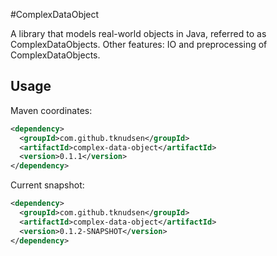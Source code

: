 #ComplexDataObject

A library that models real-world objects in Java, referred to as ComplexDataObjects. 
Other features: IO and preprocessing of ComplexDataObjects.


## Usage

Maven coordinates:

```xml
<dependency>
  <groupId>com.github.tknudsen</groupId>
  <artifactId>complex-data-object</artifactId>
  <version>0.1.1</version>
</dependency>
```

Current snapshot:

```xml
<dependency>
  <groupId>com.github.tknudsen</groupId>
  <artifactId>complex-data-object</artifactId>
  <version>0.1.2-SNAPSHOT</version>
</dependency>
```